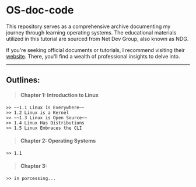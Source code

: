 # OS-doc-code
 This repository serves as a comprehensive archive documenting my journey through learning operating systems. The educational materials utilized in this tutorial are sourced from Net Dev Group, also known as NDG.
 
 If you're seeking official documents or tutorials, I recommend visiting their [website](https://www.netacad.com/zh-hant/courses/os-it/ndg-linux-essentials). There, you'll find a wealth of professional insights to delve into.

---
## Outlines:
> #### Chapter 1: Introduction to Linux
    >> ~~1.1 Linux is Everywhere~~
    >> 1.2 Linux is a Kernel
    >> ~~1.3 Linux is Open Source~~
    >> 1.4 Linux Has Distributions
    >> 1.5 Linux Embraces the CLI
> #### Chapter 2: Operating Systems
    >> 1.1 
> #### Chapter 3:
    >> in porcessing...